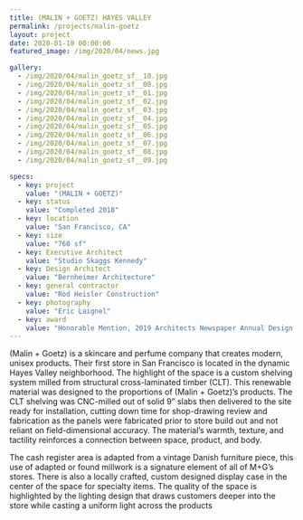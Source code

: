 ```yaml
---
title: (MALIN + GOETZ) HAYES VALLEY
permalink: /projects/malin-goetz
layout: project
date: 2020-01-10 00:00:00
featured_image: /img/2020/04/news.jpg

gallery:
  - /img/2020/04/malin_goetz_sf__10.jpg
  - /img/2020/04/malin_goetz_sf__00.jpg
  - /img/2020/04/malin_goetz_sf__01.jpg
  - /img/2020/04/malin_goetz_sf__02.jpg
  - /img/2020/04/malin_goetz_sf__03.jpg
  - /img/2020/04/malin_goetz_sf__04.jpg
  - /img/2020/04/malin_goetz_sf__05.jpg
  - /img/2020/04/malin_goetz_sf__06.jpg
  - /img/2020/04/malin_goetz_sf__07.jpg
  - /img/2020/04/malin_goetz_sf__08.jpg
  - /img/2020/04/malin_goetz_sf__09.jpg

specs:
  - key: project
    value: "(MALIN + GOETZ)"
  - key: status
    value: "Completed 2018"
  - key: location
    value: "San Francisco, CA"
  - key: size
    value: "760 sf"
  - key: Executive Architect
    value: "Studio Skaggs Kennedy"
  - key: Design Architect
    value: "Bernheimer Architecture"
  - key: general contractor
    value: "Rod Heisler Construction"
  - key: photography
    value: "Eric Laignel"
  - key: award
    value: "Honorable Mention, 2019 Architects Newspaper Annual Design Awards"
---
```


(Malin + Goetz) is a skincare and perfume company that creates modern, unisex products.  Their first store in San Francisco is located in the dynamic Hayes Valley neighborhood. The highlight of the space is a custom shelving system milled from structural cross-laminated timber (CLT). This renewable material was designed to the proportions of (Malin + Goetz)’s products.  The CLT shelving was CNC-milled out of solid 9” slabs then delivered to the site ready for installation, cutting down time for shop-drawing review and fabrication as the panels were fabricated prior to store build out and not reliant on field-dimensional accuracy. The material’s warmth, texture, and tactility reinforces a connection between space, product, and body.

The cash register area is adapted from a vintage Danish furniture piece, this use of adapted or found millwork is a signature element of all of M+G’s stores.  There is also a locally crafted, custom designed display case in the center of the space for specialty items.  The quality of the space is highlighted by the lighting design that draws customers deeper into the store while casting a uniform light across the products
